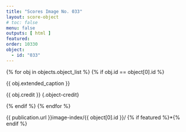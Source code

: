 ```yaml
---
title: "Scores Image No. 033"
layout: score-object
# toc: false
menu: false
outputs: [ html ]
featured: 
order: 10330
object:
  - id: "033"
---
```


{% for obj in objects.object_list %}
{% if obj.id == object[0].id %}

{{ obj.extended_caption }}

{{ obj.credit }} {.object-credit}

{% endif %}
{% endfor %}

<div class="object-credit object-url is-print-only">

{{ publication.url }}image-index/{{ object[0].id }}/ {% if featured %}*{% endif %}

</div>
